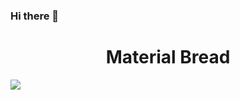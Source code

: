 ### Hi there 👋
<h1 align="center">Material Bread</h1>
<img src="https://upload.wikimedia.org/wikipedia/commons/thumb/7/74/Cuculus_canorus_1.jpg/290px-Cuculus_canorus_1.jpg">

<!--
**propaan/propaan** is a ✨ _special_ ✨ repository because its `README.md` (this file) appears on your GitHub profile.

Here are some ideas to get you started:

- 🔭 I’m currently working on ...
- 🌱 I’m currently learning ...
- 👯 I’m looking to collaborate on ...
- 🤔 I’m looking for help with ...
- 💬 Ask me about ...
- 📫 How to reach me: ...
- 😄 Pronouns: ...
- ⚡ Fun fact: ...
-->

